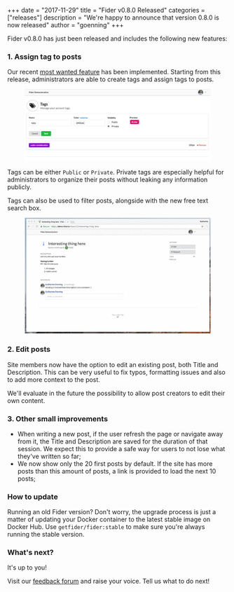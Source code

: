 +++
date = "2017-11-29"
title = "Fider v0.8.0 Released"
categories = ["releases"]
description = "We're happy to announce that version 0.8.0 is now released"
author = "goenning"
+++

Fider v0.8.0 has just been released and includes the following new features:

### 1. Assign tag to posts

Our recent <a href="https://feedback.fider.io/ideas/21/allow-creation-of-tags-categories">most wanted feature</a> has been implemented. 
Starting from this release, administrators are able to create tags and assign tags to posts.

<figure>
  <img src="/images/blog/manage-tags.png" />
</figure>

Tags can be either `Public` or `Private`. Private tags are especially helpful for administrators to organize their posts without leaking any information publicly.

Tags can also be used to filter posts, alongside with the new free text search box.

<figure>
  <img src="/images/blog/assign-tags.gif" />
</figure>

### 2. Edit posts

Site members now have the option to edit an existing post, both Title and Description. This can be very useful to fix typos, formatting issues and also to add more context to the post.

We'll evaluate in the future the possibility to allow post creators to edit their own content.

### 3. Other small improvements

- When writing a new post, if the user refresh the page or navigate away from it, the Title and Description are saved for the duration of that session. We expect this to provide a safe way for users to not lose what they've written so far;
- We now show only the 20 first posts by default. If the site has more posts than this amount of posts, a link is provided to load the next 10 posts;

### How to update

Running an old Fider version? Don't worry, the upgrade process is just a matter of updating your Docker container to the latest stable image on Docker Hub. Use <code>getfider/fider:stable</code> to make sure you're always running the stable version.

### What's next?

It's up to you!

Visit our [feedback forum](https://feedback.fider.io/) and raise your voice. Tell us what to do next!